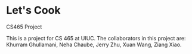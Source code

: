 # Let's Cook
CS465 Project

This is a project for CS 465 at UIUC. The collaborators in this project are: Khurram Ghullamani, Neha Chaube, Jerry Zhu, Xuan Wang, Ziang Xiao.
